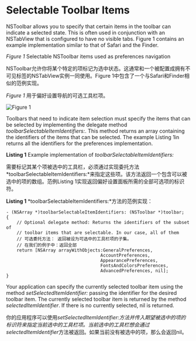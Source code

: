 # Selectable Toolbar Items

NSToolbar allows you to specify that certain items in the toolbar can indicate a selected state. This is often used in conjunction with an 
NSTabView that is configured to have no visible tabs. Figure 1 contains an example implementation similar to that of Safari and the Finder.

*Figure 1*  Selectable NSToolbar items used as preferences navigation

NSToolbar允许你将某个特定的项标记为选中状态。这通常和一个被配置成拥有不可见标签的NSTabView实例一同使用。Figure 1中包含了一个与Safari和Finder相似的范例实现。

*Figure 1*  用于偏好设置导航的可选工具栏项。

![Figure 1](http://i.imgbox.com/YFMXVcPA.gif)

Toolbars that need to indicate item selection must specify the items that can be selected by implementing the delegate method *toolbarSelectableItemIdentifiers:*. This method returns an array containing the identifiers of the items that can be selected. The example Listing 1in returns all the identifiers for the preferences implementation.

**Listing 1**  Example implementation of *toolbarSelectableItemIdentifiers:*

需要标记其某个项被选中的工具栏，必须通过实现委托方法*toolbarSelectableItemIdentifiers:*来指定这些项。该方法返回一个包含可以被选中的项的数组。范例Listing 1实现返回偏好设置面板所需的全部可选项的标识符。

**Listing 1**  *toolbarSelectableItemIdentifiers:*方法的范例实现：

```
- (NSArray *)toolbarSelectableItemIdentifiers: (NSToolbar *)toolbar;
{
    // Optional delegate method: Returns the identifiers of the subset of
    // toolbar items that are selectable. In our case, all of them
    // 可选委托方法： 返回被设为可选中的工具栏项的子集。
    // 在我们的例子中：返回全部
    return [NSArray arrayWithObjects:GeneralPreferences,
                                    AccountPreferences,
                                    AppearancePreferences,
                                    FontsAndColorsPreferences,
                                    AdvancedPreferences, nil];
}
```

Your application can specify the currently selected toolbar item using the method *setSelectedItemIdentifier:* passing the identifier for the desired toolbar item. The currently selected toolbar item is returned by the method *selectedItemIdentifier*. If there is no currently selected, nil is returned.

你的应用程序可以使用*setSelectedItemIdentifier:*方法并传入期望被选中的项的标识符来指定当前选中的工具栏项。当前选中的工具栏想会通过*selectedItemIdentifier*方法被返回。如果当前没有被选中的项，那么会返回nil。
